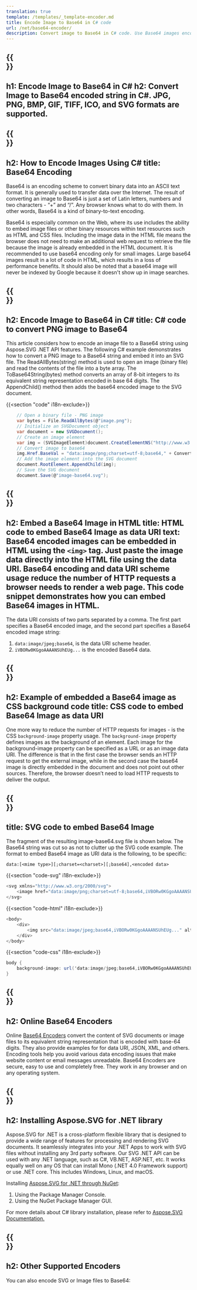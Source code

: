 ```yaml
---
translation: true
template: /templates/_template-encoder.md
title: Encode Image to Base64 in C# code
url: /net/base64-encoder/
description: Convert image to Base64 in C# code. Use Base64 images encoded as data URIs to embed them in HTML, CSS, or JSON.
---
```


{{<section banner>}}
---
h1: Encode Image to Base64 in C# 
h2: Convert Image to Base64 encoded string in C#. JPG, PNG, BMP, GIF, TIFF, ICO, and SVG formats are supported.
---

{{<section base64>}}
---
h2: How to Encode Images Using C#
title: Base64 Encoding
---

Base64 is an encoding scheme to convert binary data into an ASCII text format. It is generally used to transfer data over the Internet. The result of converting an image to Base64 is just a set of Latin letters, numbers and two characters - “+” and “/”. Any browser knows what to do with them. In other words, Base64 is a kind of binary-to-text encoding.

 Base64 is especially common on the Web, where its use includes the ability to embed image files or other binary resources within text resources such as HTML and CSS files. Including the image data in the HTML file means the browser does not need to make an additional web request to retrieve the file because the image is already embedded in the HTML document. It is recommended to use base64 encoding only for small images. Large base64 images result in a lot of code in HTML, which results in a loss of performance benefits. It should also be noted that a base64 image will never be indexed by Google because it doesn't show up in image searches.

{{<section demos>}}
---
h2: Encode Image to Base64 in C#
title: C# code to convert PNG image to Base64
---

This article considers how to encode an image file to a Base64 string using Aspose.SVG .NET API features. The following C# example demonstrates how to convert a PNG image to a Base64 string and embed it into an SVG file. The ReadAllBytes(string) method is used to open an image  (binary file) and read the contents of the file into a byte array. The ToBase64String(bytes) method converts an array of 8-bit integers to its equivalent string representation encoded in base 64 digits. The AppendChild() method then adds the base64 encoded image to the SVG document.

{{<section "code" i18n-exclude>}}

```cs
    // Open a binary file - PNG image
    var bytes = File.ReadAllBytes(@"image.png");
    // Initialize an SVGDocument object
    var document = new SVGDocument();
    // Create an image element
    var img = (SVGImageElement)document.CreateElementNS("http://www.w3.org/2000/svg", "image");
    // Convert image to base64
    img.Href.BaseVal = "data:image/png;charset=utf-8;base64," + Convert.ToBase64String(bytes);
    // Add the image element into the SVG document
    document.RootElement.AppendChild(img);
    // Save the SVG document
    document.Save(@"image-base64.svg");
```

{{<section html>}}
---
h2: Embed a Base64 Image in HTML
title: HTML code to embed Base64 Image as data URI
text: Base64 encoded images can be embedded in HTML using the `<img>` tag. Just paste the image data directly into the HTML file using the data URI. Base64 encoding and data URI scheme usage reduce the number of HTTP requests a browser needs to render a web page. This code snippet demonstrates how you can embed Base64 images in HTML.
---

The data URI consists of two parts separated by a comma. The first part specifies a Base64 encoded image, and the second part specifies a Base64 encoded image string:

1. `data:image/jpeg;base64`, is the data URI scheme header. 
1. `iVBORw0KGgoAAAANSUhEUg...` is the encoded Base64 data.

{{<section css>}}
---
h2: Example of embedded a Base64 image as CSS background code
title: CSS code to embed Base64 Image as data URI
---

One more way to reduce the number of HTTP requests for images - is the CSS `background-image` property usage. The `background-image` property defines images as the background of an element. Each image for the background-image property can be specified as a URL or as an image data URI. The difference is that in the first case the browser sends an HTTP request to get the external image, while in the second case the base64 image is directly embedded in the document and does not point out other sources. Therefore, the browser doesn’t need to load HTTP requests to deliver the output.

{{<section svg>}}
---
title: SVG code to embed Base64 Image
---

The fragment of the resulting image-base64.svg file is shown below. The Base64 string was cut so as not to clutter up the SVG code example. The format to embed Base64 image as URI data is the following, to be specific:

`data:[<mime type>][;charset=<charset>][;base64],<encoded data>`


{{<section "code-svg" i18n-exclude>}}

```cs
<svg xmlns="http://www.w3.org/2000/svg">
	<image href="data:image/png;charset=utf-8;base64,iVBORw0KGgoAAAANSUhEUg..." alt="Red border"/>
</svg>
```

{{<section "code-html" i18n-exclude>}}

```cs
<body>
    <div>
        <img src="data:image/jpeg;base64,iVBORw0KGgoAAAANSUhEUg..." alt="Red border">
    </div>
</body>
```

{{<section "code-css" i18n-exclude>}}

```cs
body {
    background-image: url('data:image/jpeg;base64,iVBORw0KGgoAAAANSUhEUg...');
}
```

{{<section encoder-online>}}
---
h2: Online Base64 Encoders
---

Online <a href="https://products.aspose.app/svg/{{lang}}/encoding" target="_blank">Base64 Encoders</a> convert the content of SVG documents or image files to its equivalent string representation that is encoded with base-64 digits. They also provide examples for for data URI, JSON, XML, and others. Encoding tools help you avoid various data encoding issues that make website content or email messages unreadable. Base64 Encoders are secure, easy to use and completely free. They work in any browser and on any operating system. 

{{<section installing>}}
---
h2: Installing Aspose.SVG for .NET library
---

Aspose.SVG for .NET is a cross-platform flexible library that is designed to provide a wide range of features for processing and rendering SVG documents. It seamlessly integrates into your .NET Apps to work with SVG files without installing any 3rd party software.  Our SVG .NET API can be used with any .NET language, such as C#, VB.NET, ASP.NET, etc. It works equally well on any OS that can install Mono (.NET 4.0 Framework support) or use .NET core.  This includes Windows, Linux, and macOS.

Installing <a href="https://www.nuget.org/packages/Aspose.SVG" target="_blank">Aspose.SVG for .NET through NuGet</a>:

1. Using the Package Manager Console. 
1. Using the NuGet Package Manager GUI.  

For more details about C# library installation, please refer to [Aspose.SVG Documentation.](https://docs.aspose.com/svg/net/getting-started/installation/)

{{<section other-conversions>}}
---
h2: Other Supported Encoders
---

You can also encode SVG or Image files to Base64: